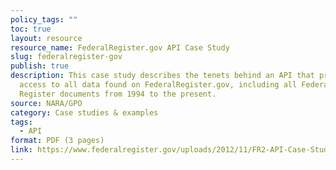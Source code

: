 ```yaml
---
policy_tags: ""
toc: true
layout: resource
resource_name: FederalRegister.gov API Case Study
slug: federalregister-gov
publish: true
description: This case study describes the tenets behind an API that provides
  access to all data found on FederalRegister.gov, including all Federal
  Register documents from 1994 to the present.
source: NARA/GPO
category: Case studies & examples
tags:
  - API
format: PDF (3 pages)
link: https://www.federalregister.gov/uploads/2012/11/FR2-API-Case-Study1.pdf
---
```

